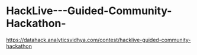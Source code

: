 # HackLive---Guided-Community-Hackathon-
https://datahack.analyticsvidhya.com/contest/hacklive-guided-community-hackathon
